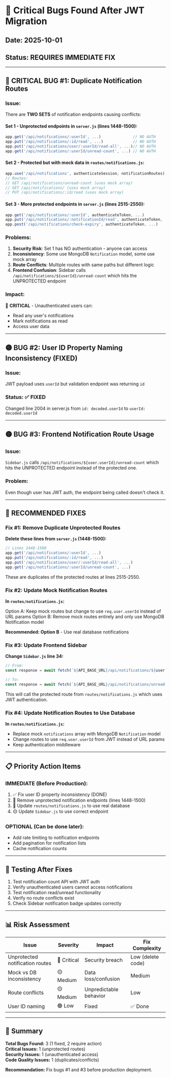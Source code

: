 # 🐛 Critical Bugs Found After JWT Migration

## Date: 2025-10-01
## Status: **REQUIRES IMMEDIATE FIX**

---

## 🔴 CRITICAL BUG #1: Duplicate Notification Routes

### Issue:
There are **TWO SETS** of notification endpoints causing conflicts:

#### Set 1 - Unprotected endpoints in `server.js` (lines 1448-1500):
```javascript
app.get('/api/notifications/:userId', ...)              // NO AUTH
app.put('/api/notifications/:id/read', ...)             // NO AUTH  
app.put('/api/notifications/user/:userId/read-all', ...)// NO AUTH
app.get('/api/notifications/:userId/unread-count', ...) // NO AUTH
```

#### Set 2 - Protected but with mock data in `routes/notifications.js`:
```javascript
app.use('/api/notifications', authenticateSession, notificationRoutes);
// Routes:
// GET /api/notifications/unread-count (uses mock array)
// GET /api/notifications/ (uses mock array)
// PUT /api/notifications/:id/read (uses mock array)
```

#### Set 3 - More protected endpoints in `server.js` (lines 2515-2550):
```javascript
app.get('/api/notifications/:userId', authenticateToken, ...)
app.put('/api/notifications/:notificationId/read', authenticateToken, ...)
app.post('/api/notifications/check-expiry', authenticateToken, ...)
```

### Problems:
1. **Security Risk**: Set 1 has NO authentication - anyone can access
2. **Inconsistency**: Some use MongoDB `Notification` model, some use mock array
3. **Route Conflicts**: Multiple routes with same paths but different logic
4. **Frontend Confusion**: Sidebar calls `/api/notifications/${userId}/unread-count` which hits the UNPROTECTED endpoint

### Impact:
🔴 **CRITICAL** - Unauthenticated users can:
- Read any user's notifications
- Mark notifications as read
- Access user data

---

## 🟡 BUG #2: User ID Property Naming Inconsistency (FIXED)

### Issue:
JWT payload uses `userId` but validation endpoint was returning `id`

### Status: ✅ **FIXED**
Changed line 2004 in server.js from `id: decoded.userId` to `userId: decoded.userId`

---

## 🟡 BUG #3: Frontend Notification Route Usage

### Issue:
`Sidebar.js` calls `/api/notifications/${user.userId}/unread-count` which hits the UNPROTECTED endpoint instead of the protected one.

### Problem:
Even though user has JWT auth, the endpoint being called doesn't check it.

---

## 🔧 RECOMMENDED FIXES

### Fix #1: Remove Duplicate Unprotected Routes

**Delete these lines from `server.js` (1448-1500):**
```javascript
// Lines 1448-1500
app.get('/api/notifications/:userId', ...)
app.put('/api/notifications/:id/read', ...)
app.put('/api/notifications/user/:userId/read-all', ...)
app.get('/api/notifications/:userId/unread-count', ...)
```

These are duplicates of the protected routes at lines 2515-2550.

### Fix #2: Update Mock Notification Routes

**In `routes/notifications.js`:**

Option A: Keep mock routes but change to use `req.user.userId` instead of URL params
Option B: Remove mock routes entirely and only use MongoDB Notification model

**Recommended: Option B** - Use real database notifications

### Fix #3: Update Frontend Sidebar

**Change `Sidebar.js` line 34:**
```javascript
// From:
const response = await fetch(`${API_BASE_URL}/api/notifications/${user.userId}/unread-count`, {

// To:
const response = await fetch(`${API_BASE_URL}/api/notifications/unread-count`, {
```

This will call the protected route from `routes/notifications.js` which uses JWT authentication.

### Fix #4: Update Notification Routes to Use Database

**In `routes/notifications.js`:**
- Replace mock `notifications` array with MongoDB `Notification` model
- Change routes to use `req.user.userId` from JWT instead of URL params
- Keep authentication middleware

---

## 📋 Priority Action Items

### IMMEDIATE (Before Production):
1. ✅ Fix user ID property inconsistency (DONE)
2. 🔴 Remove unprotected notification endpoints (lines 1448-1500)
3. 🔴 Update `routes/notifications.js` to use real database
4. 🟡 Update `Sidebar.js` to use correct endpoint

### OPTIONAL (Can be done later):
- Add rate limiting to notification endpoints
- Add pagination for notification lists
- Cache notification counts

---

## 🧪 Testing After Fixes

1. Test notification count API with JWT auth
2. Verify unauthenticated users cannot access notifications
3. Test notification read/unread functionality
4. Verify no route conflicts exist
5. Check Sidebar notification badge updates correctly

---

## 📊 Risk Assessment

| Issue | Severity | Impact | Fix Complexity |
|-------|----------|--------|----------------|
| Unprotected notification routes | 🔴 Critical | Security breach | Low (delete code) |
| Mock vs DB inconsistency | 🟡 Medium | Data loss/confusion | Medium |
| Route conflicts | 🟡 Medium | Unpredictable behavior | Low |
| User ID naming | 🟢 Low | Fixed | ✅ Done |

---

## 🎯 Summary

**Total Bugs Found:** 3 (1 fixed, 2 require action)  
**Critical Issues:** 1 (unprotected routes)  
**Security Issues:** 1 (unauthenticated access)  
**Code Quality Issues:** 1 (duplicates/conflicts)

**Recommendation:** Fix bugs #1 and #3 before production deployment.
